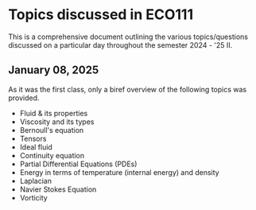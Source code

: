 # Topics discussed in ECO111

This is a comprehensive document outlining the various topics/questions discussed on a particular day throughout the semester 2024 - '25 II.

## January 08, 2025

As it was the first class, only a biref overview of the following topics was provided.

- Fluid & its properties
- Viscosity and its types
- Bernoull's equation
- Tensors
- Ideal fluid
- Continuity equation
- Partial Differential Equations (PDEs)
- Energy in terms of temperature (internal energy) and density
- Laplacian
- Navier Stokes Equation
- Vorticity